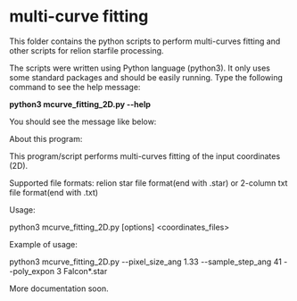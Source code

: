 # multi-curve fitting
This folder contains the python scripts to perform multi-curves fitting and other scripts for relion starfile processing. 

The scripts were written using Python language (python3). It only uses some standard packages and should be easily running. 
Type the following command to see the help message:

**python3 mcurve_fitting_2D.py --help**

You should see the message like below: 

About this program: 

This program/script performs multi-curves fitting of the input coordinates (2D).

Supported file formats: relion star file format(end with .star) or 2-column txt file format(end with .txt)

Usage: 

python3 mcurve_fitting_2D.py [options] <coordinates_files>

Example of usage:

python3 mcurve_fitting_2D.py --pixel_size_ang 1.33 --sample_step_ang 41 --poly_expon 3 Falcon*.star

More documentation soon.
